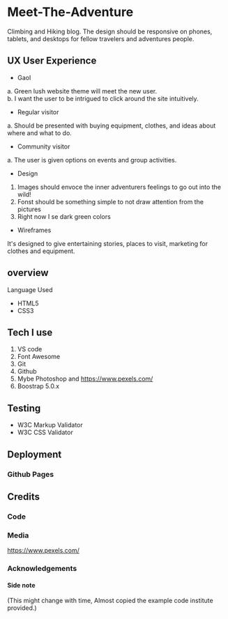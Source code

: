 # Meet-The-Adventure
Climbing and Hiking blog. The design should be responsive on phones, tablets, and desktops for fellow travelers and adventures people.


 ## UX  User Experience 
* Gaol 

a. Green lush website theme will meet the new user.  
b. I want the user to be intrigued to click around the site intuitively.

* Regular visitor

a. Should be presented with buying equipment, clothes, and ideas about where and what to do.   

* Community visitor

a. The user is given options on events and group activities.    

* Design
1. Images should envoce the inner adventurers feelings to go out into the wild!
2. Fonst should be something simple to not draw attention from the pictures
3. Right now I se dark green colors

* Wireframes

It's designed to give entertaining stories, places to visit, marketing for clothes and equipment. 

## overview

Language Used
* HTML5
* CSS3

## Tech I use
1. VS code
2. Font Awesome
3. Git
4. Github
5. Mybe Photoshop and https://www.pexels.com/
6. Boostrap 5.0.x

## Testing

* W3C Markup Validator
* W3C CSS Validator

## Deployment
### Github Pages
## Credits
### Code
### Media
https://www.pexels.com/
### Acknowledgements

#### Side note
(This might change with time, Almost copied the example code institute provided.)
